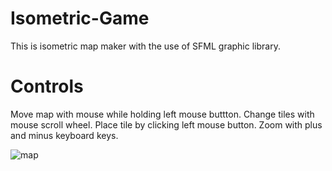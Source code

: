 # Isometric-Game
This is isometric map maker with the use of SFML graphic library.

# Controls
Move map with mouse while holding left mouse buttton. 
Change tiles with mouse scroll wheel.
Place tile by clicking left mouse button.
Zoom with plus and minus keyboard keys.


![map](https://user-images.githubusercontent.com/21007638/85537831-9c884980-b614-11ea-9455-a86de4b64fc6.png)

